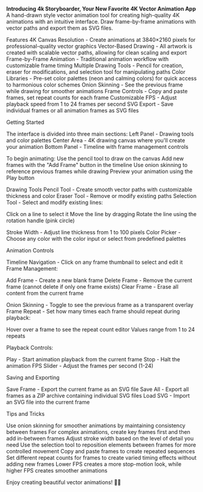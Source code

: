 **Introducing 4k Storyboarder, Your New Favorite 4K Vector Animation App**
A hand-drawn style vector animation tool for creating high-quality 4K animations with an intuitive interface. Draw frame-by-frame animations with vector paths and export them as SVG files.

Features
4K Canvas Resolution - Create animations at 3840×2160 pixels for professional-quality vector graphics
Vector-Based Drawing - All artwork is created with scalable vector paths, allowing for clean scaling and export
Frame-by-Frame Animation - Traditional animation workflow with customizable frame timing
Multiple Drawing Tools - Pencil for creation, eraser for modifications, and selection tool for manipulating paths
Color Libraries - Pre-set color palettes (neon and calming colors) for quick access to harmonious color schemes
Onion Skinning - See the previous frame while drawing for smoother animations
Frame Controls - Copy and paste frames, set repeat counts for each frame
Customizable FPS - Adjust playback speed from 1 to 24 frames per second
SVG Export - Save individual frames or all animation frames as SVG files

Getting Started

The interface is divided into three main sections:
Left Panel - Drawing tools and color palettes
Center Area - 4K drawing canvas where you'll create your animation
Bottom Panel - Timeline with frame management controls


To begin animating:
Use the pencil tool to draw on the canvas
Add new frames with the "Add Frame" button in the timeline
Use onion skinning to reference previous frames while drawing
Preview your animation using the Play button

Drawing Tools
Pencil Tool - Create smooth vector paths with customizable thickness and color
Eraser Tool - Remove or modify existing paths
Selection Tool - Select and modify existing lines:

Click on a line to select it
Move the line by dragging
Rotate the line using the rotation handle (pink circle)

Stroke Width - Adjust line thickness from 1 to 100 pixels
Color Picker - Choose any color with the color input or select from predefined palettes


Animation Controls

Timeline Navigation - Click on any frame thumbnail to select and edit it
Frame Management:

Add Frame - Create a new blank frame
Delete Frame - Remove the current frame (cannot delete if only one frame exists)
Clear Frame - Erase all content from the current frame

Onion Skinning - Toggle to see the previous frame as a transparent overlay
Frame Repeat - Set how many times each frame should repeat during playback:

Hover over a frame to see the repeat count editor
Values range from 1 to 24 repeats


Playback Controls:

Play - Start animation playback from the current frame
Stop - Halt the animation
FPS Slider - Adjust the frames per second (1-24)


Saving and Exporting

Save Frame - Export the current frame as an SVG file
Save All - Export all frames as a ZIP archive containing individual SVG files
Load SVG - Import an SVG file into the current frame


Tips and Tricks

Use onion skinning for smoother animations by maintaining consistency between frames
For complex animations, create key frames first and then add in-between frames
Adjust stroke width based on the level of detail you need
Use the selection tool to reposition elements between frames for more controlled movement
Copy and paste frames to create repeated sequences
Set different repeat counts for frames to create varied timing effects without adding new frames
Lower FPS creates a more stop-motion look, while higher FPS creates smoother animations


Enjoy creating beautiful vector animations! 🎨✨
